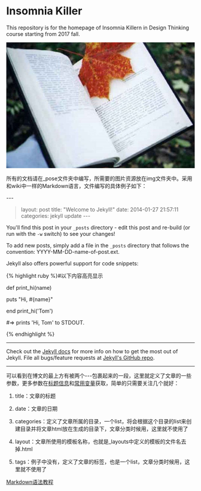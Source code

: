 # Insomnia Killer
This repository is for the homepage of Insomnia Killern in Design Thinking course starting from 2017 fall.

![](https://github.com/Design-Thinking/Design-Thinking.github.io/blob/master/img/Read_me_home.jpg)

所有的文档请在_pose文件夹中编写，所需要的图片资源放在img文件夹中。采用和wiki中一样的Markdown语言，文件编写的具体例子如下：

\---
>layout: post
>title:  "Welcome to Jekyll!"
>date:   2014-01-27 21:57:11
>categories: jekyll update
\---

You'll find this post in your `_posts` directory - edit this post and re-build (or run with the `-w` switch) to see your changes!

To add new posts, simply add a file in the `_posts` directory that follows the convention: YYYY-MM-DD-name-of-post.ext.

Jekyll also offers powerful support for code snippets:



{% highlight ruby %}#以下内容高亮显示

def print_hi(name)

  puts "Hi, #{name}"
  
end
print_hi('Tom')

#=> prints 'Hi, Tom' to STDOUT.

{% endhighlight %}


---

Check out the [Jekyll docs][jekyll] for more info on how to get the most out of Jekyll. File all bugs/feature requests at [Jekyll's GitHub repo][jekyll-gh].

[jekyll-gh]: https://github.com/mojombo/jekyll

[jekyll]:    http://jekyllrb.com


---

可以看到在博文的最上方有被两个---包裹起来的一段，这里就定义了文章的一些参数，更多参数在[标题信息](http://jekyll.com.cn/docs/frontmatter/)和[常用变量](http://jekyll.com.cn/docs/variables/)获取，简单的只需要关注几个就好：

1. title：文章的标题

2. date：文章的日期

3. categories：定义了文章所属的目录，一个list，将会根据这个目录的list来创建目录并将文章html放在生成的目录下，文章分类时候用，这里就不使用了

4. layout：文章所使用的模板名称，也就是_layouts中定义的模板的文件名去掉.html

5. tags：例子中没有，定义了文章的标签，也是一个list，文章分类时候用，这里就不使用了

[Markdown语法教程](http://www.jianshu.com/p/075d7cac8fef)

